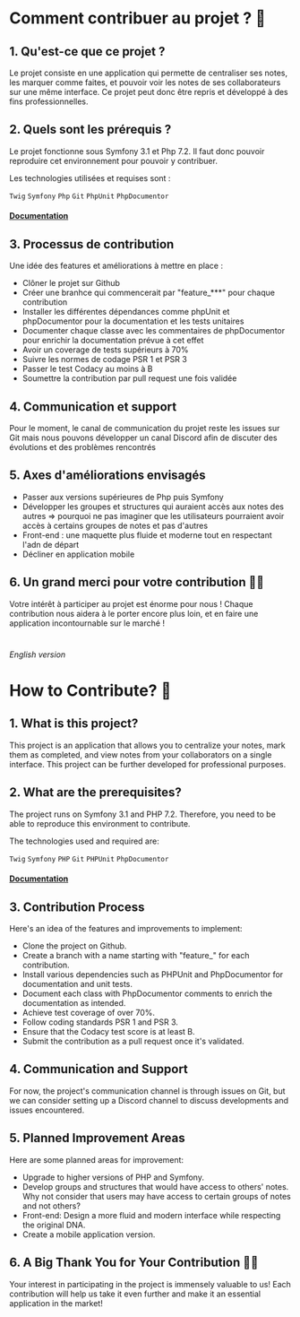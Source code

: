 Comment contribuer au projet ? 👋
========

## 1. Qu'est-ce que ce projet ? 

Le projet consiste en une application qui permette de centraliser ses notes, les marquer comme faites, et pouvoir voir les notes de ses collaborateurs sur une même interface. Ce projet peut donc être repris et développé à des fins professionnelles. 

## 2. Quels sont les prérequis ? 

Le projet fonctionne sous Symfony 3.1 et Php 7.2. Il faut donc pouvoir reproduire cet environnement pour pouvoir y contribuer.

Les technologies utilisées et requises sont :

`Twig`
`Symfony`
`Php`
`Git`
`PhpUnit`
`PhpDocumentor`


#### [Documentation](./doc)

## 3. Processus de contribution 

Une idée des features et améliorations à mettre en place :

- Clôner le projet sur Github
- Créer une branhce qui commencerait par "feature_***" pour chaque contribution
- Installer les différentes dépendances comme phpUnit et phpDocumentor pour la documentation et les tests unitaires
- Documenter chaque classe avec les commentaires de phpDocumentor pour enrichir la documentation prévue à cet effet
- Avoir un coverage de tests supérieurs à 70% 
- Suivre les normes de codage PSR 1 et PSR 3
- Passer le test Codacy au moins à B
- Soumettre la contribution par pull request une fois validée 

## 4. Communication et support

Pour le moment, le canal de communication du projet reste les issues sur Git mais nous pouvons développer un canal Discord afin de discuter des évolutions et des problèmes rencontrés


## 5. Axes d'améliorations envisagés

- Passer aux versions supérieures de Php puis Symfony
- Développer les groupes et structures qui auraient accès aux notes des autres => pourquoi ne pas imaginer que les utilisateurs pourraient avoir accès à certains groupes de notes et pas d'autres
- Front-end : une maquette plus fluide et moderne tout en respectant l'adn de départ
- Décliner en application mobile

## 6. Un grand merci pour votre contribution 🙏🙏

Votre intérêt à participer au projet est énorme pour nous ! Chaque contribution nous aidera à le porter encore plus loin, et en faire une application incontournable sur le marché !



#
*English version*


How to Contribute? 👋
========

## 1. What is this project?

This project is an application that allows you to centralize your notes, mark them as completed, and view notes from your collaborators on a single interface. This project can be further developed for professional purposes.

## 2. What are the prerequisites?

The project runs on Symfony 3.1 and PHP 7.2. Therefore, you need to be able to reproduce this environment to contribute.

The technologies used and required are:

`Twig`
`Symfony`
`PHP`
`Git`
`PHPUnit`
`PhpDocumentor`

#### [Documentation](./doc)

## 3. Contribution Process

Here's an idea of the features and improvements to implement:

- Clone the project on Github.
- Create a branch with a name starting with "feature_" for each contribution.
- Install various dependencies such as PHPUnit and PhpDocumentor for documentation and unit tests.
- Document each class with PhpDocumentor comments to enrich the documentation as intended.
- Achieve test coverage of over 70%.
- Follow coding standards PSR 1 and PSR 3.
- Ensure that the Codacy test score is at least B.
- Submit the contribution as a pull request once it's validated.

## 4. Communication and Support

For now, the project's communication channel is through issues on Git, but we can consider setting up a Discord channel to discuss developments and issues encountered.

## 5. Planned Improvement Areas

Here are some planned areas for improvement:

- Upgrade to higher versions of PHP and Symfony.
- Develop groups and structures that would have access to others' notes. Why not consider that users may have access to certain groups of notes and not others?
- Front-end: Design a more fluid and modern interface while respecting the original DNA.
- Create a mobile application version.

## 6. A Big Thank You for Your Contribution 🙏🙏

Your interest in participating in the project is immensely valuable to us! Each contribution will help us take it even further and make it an essential application in the market!
